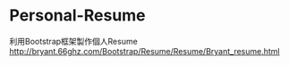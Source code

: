 # Personal-Resume
利用Bootstrap框架製作個人Resume
http://bryant.66ghz.com/Bootstrap/Resume/Resume/Bryant_resume.html
